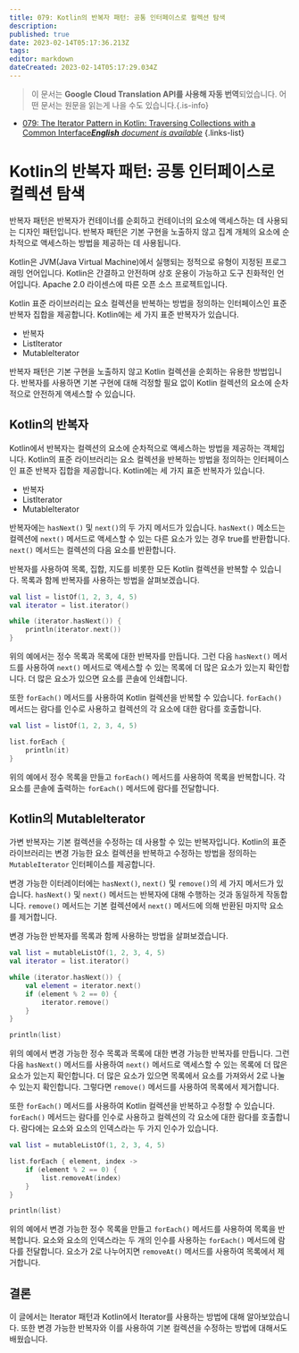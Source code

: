 ```yaml
---
title: 079: Kotlin의 반복자 패턴: 공통 인터페이스로 컬렉션 탐색
description: 
published: true
date: 2023-02-14T05:17:36.213Z
tags: 
editor: markdown
dateCreated: 2023-02-14T05:17:29.034Z
---
```


> 이 문서는 **Google Cloud Translation API를 사용해 자동 번역**되었습니다.
어떤 문서는 원문을 읽는게 나을 수도 있습니다.{.is-info}



- [079: The Iterator Pattern in Kotlin: Traversing Collections with a Common Interface***English** document is available*](/en/Knowledge-base/Kotlin/Learning/079-the-iterator-pattern-in-kotlin-traversing-collections-with-a-common-interface)
{.links-list}


# Kotlin의 반복자 패턴: 공통 인터페이스로 컬렉션 탐색

반복자 패턴은 반복자가 컨테이너를 순회하고 컨테이너의 요소에 액세스하는 데 사용되는 디자인 패턴입니다. 반복자 패턴은 기본 구현을 노출하지 않고 집계 개체의 요소에 순차적으로 액세스하는 방법을 제공하는 데 사용됩니다.

Kotlin은 JVM(Java Virtual Machine)에서 실행되는 정적으로 유형이 지정된 프로그래밍 언어입니다. Kotlin은 간결하고 안전하며 상호 운용이 가능하고 도구 친화적인 언어입니다. Apache 2.0 라이센스에 따른 오픈 소스 프로젝트입니다.

Kotlin 표준 라이브러리는 요소 컬렉션을 반복하는 방법을 정의하는 인터페이스인 표준 반복자 집합을 제공합니다. Kotlin에는 세 가지 표준 반복자가 있습니다.

- 반복자
- ListIterator
- MutableIterator

반복자 패턴은 기본 구현을 노출하지 않고 Kotlin 컬렉션을 순회하는 유용한 방법입니다. 반복자를 사용하면 기본 구현에 대해 걱정할 필요 없이 Kotlin 컬렉션의 요소에 순차적으로 안전하게 액세스할 수 있습니다.

## Kotlin의 반복자

Kotlin에서 반복자는 컬렉션의 요소에 순차적으로 액세스하는 방법을 제공하는 객체입니다. Kotlin의 표준 라이브러리는 요소 컬렉션을 반복하는 방법을 정의하는 인터페이스인 표준 반복자 집합을 제공합니다. Kotlin에는 세 가지 표준 반복자가 있습니다.

- 반복자
- ListIterator
- MutableIterator

반복자에는 `hasNext()` 및 `next()`의 두 가지 메서드가 있습니다. `hasNext()` 메소드는 컬렉션에 `next()` 메서드로 액세스할 수 있는 다른 요소가 있는 경우 true를 반환합니다. `next()` 메서드는 컬렉션의 다음 요소를 반환합니다.

반복자를 사용하여 목록, 집합, 지도를 비롯한 모든 Kotlin 컬렉션을 반복할 수 있습니다. 목록과 함께 반복자를 사용하는 방법을 살펴보겠습니다.


```kotlin
val list = listOf(1, 2, 3, 4, 5)
val iterator = list.iterator()

while (iterator.hasNext()) {
    println(iterator.next())
}
```

위의 예에서는 정수 목록과 목록에 대한 반복자를 만듭니다. 그런 다음 `hasNext()` 메서드를 사용하여 `next()` 메서드로 액세스할 수 있는 목록에 더 많은 요소가 있는지 확인합니다. 더 많은 요소가 있으면 요소를 콘솔에 인쇄합니다.

또한 `forEach()` 메서드를 사용하여 Kotlin 컬렉션을 반복할 수 있습니다. `forEach()` 메서드는 람다를 인수로 사용하고 컬렉션의 각 요소에 대한 람다를 호출합니다.

```kotlin
val list = listOf(1, 2, 3, 4, 5)

list.forEach {
    println(it)
}
```

위의 예에서 정수 목록을 만들고 `forEach()` 메서드를 사용하여 목록을 반복합니다. 각 요소를 콘솔에 출력하는 `forEach()` 메서드에 람다를 전달합니다.

## Kotlin의 MutableIterator

가변 반복자는 기본 컬렉션을 수정하는 데 사용할 수 있는 반복자입니다. Kotlin의 표준 라이브러리는 변경 가능한 요소 컬렉션을 반복하고 수정하는 방법을 정의하는 `MutableIterator` 인터페이스를 제공합니다.

변경 가능한 이터레이터에는 `hasNext()`, `next()` 및 `remove()`의 세 가지 메서드가 있습니다. `hasNext()` 및 `next()` 메서드는 반복자에 대해 수행하는 것과 동일하게 작동합니다. `remove()` 메서드는 기본 컬렉션에서 `next()` 메서드에 의해 반환된 마지막 요소를 제거합니다.

변경 가능한 반복자를 목록과 함께 사용하는 방법을 살펴보겠습니다.

```kotlin
val list = mutableListOf(1, 2, 3, 4, 5)
val iterator = list.iterator()

while (iterator.hasNext()) {
    val element = iterator.next()
    if (element % 2 == 0) {
        iterator.remove()
    }
}

println(list)
```

위의 예에서 변경 가능한 정수 목록과 목록에 대한 변경 가능한 반복자를 만듭니다. 그런 다음 `hasNext()` 메서드를 사용하여 `next()` 메서드로 액세스할 수 있는 목록에 더 많은 요소가 있는지 확인합니다. 더 많은 요소가 있으면 목록에서 요소를 가져와서 2로 나눌 수 있는지 확인합니다. 그렇다면 `remove()` 메서드를 사용하여 목록에서 제거합니다.

또한 `forEach()` 메서드를 사용하여 Kotlin 컬렉션을 반복하고 수정할 수 있습니다. `forEach()` 메서드는 람다를 인수로 사용하고 컬렉션의 각 요소에 대한 람다를 호출합니다. 람다에는 요소와 요소의 인덱스라는 두 가지 인수가 있습니다.

```kotlin
val list = mutableListOf(1, 2, 3, 4, 5)

list.forEach { element, index ->
    if (element % 2 == 0) {
        list.removeAt(index)
    }
}

println(list)
```

위의 예에서 변경 가능한 정수 목록을 만들고 `forEach()` 메서드를 사용하여 목록을 반복합니다. 요소와 요소의 인덱스라는 두 개의 인수를 사용하는 `forEach()` 메서드에 람다를 전달합니다. 요소가 2로 나누어지면 `removeAt()` 메서드를 사용하여 목록에서 제거합니다.

## 결론

이 글에서는 Iterator 패턴과 Kotlin에서 Iterator를 사용하는 방법에 대해 알아보았습니다. 또한 변경 가능한 반복자와 이를 사용하여 기본 컬렉션을 수정하는 방법에 대해서도 배웠습니다.